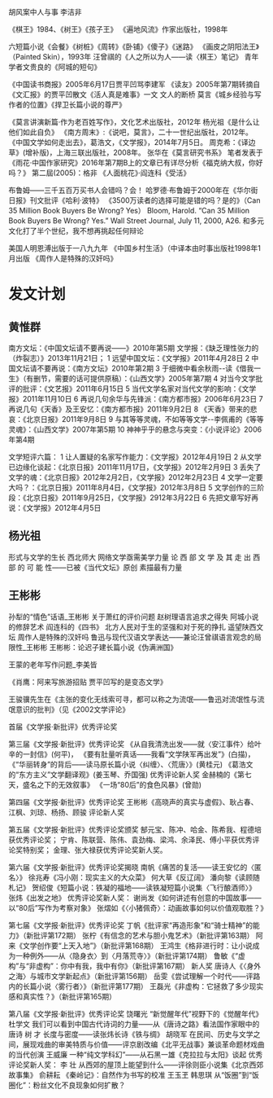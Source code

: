 
胡风案中人与事 李洁非

《棋王》1984、《树王》《孩子王》   《遍地风流》作家出版社，1998年

六短篇小说《会餐》《树桩》《周转》《卧铺》《傻子》《迷路》
《画皮之阴阳法王》（Painted Skin），1993年
汪曾祺的《人之所以为人——读〈棋王〉笔记》
青年学者文贵良的《阿城的短句》

《中国读书商报》2005年6月17日贾平凹骂李建军 《读友》2005年第7期转摘自《文汇报》的贾平凹散文《活人真是难事》一文 文人的断桥
 莫言《城乡经验与写作者的位置》《捍卫长篇小说的尊严》

《莫言讲演新篇·作为老百姓写作》，文化艺术出版社，2012年
杨光祖《是什么让他们如此自负》 《南方周末》:《说吧，莫言》，二十一世纪出版社，2012年。
《中国文学如何走出去》，葛浩文，《文学报》，2014年7月5日。 周克希：《译边草》(增补版)，上海三联出版社，2008年。
张华在《莫言研究书系》 笔者发表于《雨花·中国作家研究》2016年第7期B上的文章已有详尽分析《福克纳大叔，你好吗？》  第二屆(2005)：格非 《人面桃花》·阎连科《受活》

布鲁姆——三千五百万买书人会错吗？会！
哈罗德·布鲁姆于2000年在《华尔街日报》刊文批评《哈利·波特》
《3500万读者的选择可能是错的吗？是的》（Can 35 Million Book Buyers Be Wrong? Yes）
Bloom, Harold. “Can 35 Million Book Buyers Be Wrong? Yes.” Wall Street Journal, July 11, 2000, A26.
和多元文化打了半个世纪，我不想再挑起任何辩论

美国人明恩溥出版于一八九九年
《中国乡村生活》（中译本由时事出版社1998年1月出版
《周作人是特殊的汉奸吗》
# 发文计划

## 黄惟群
南方文坛：《中国文坛请不要再说——》2010年第5期
文学报：《缺乏理性张力的（炸裂志）》2013年11月21日；
1 远望中国文坛：《文学报》2011年4月28日
2 中国文坛请不要再说：《南方文坛》2010年第2期
3 于细微中看余秋雨--读《借我一生》（有删节，需要的话可提供原稿）：《山西文学》2005年第7期
4 对当今文学批评的批评：《文艺报》2011年6月15日
5 当代文学名家对当代文学的影响：《文学报》2011年11月10日
6 再说几句余华与先锋派：《南方都市报》2006年6月23日
7 再说几句《天香》及王安忆：《南方都市报》2011年9月2日
8 《天香》带来的悲哀：《北京日报》2011年9月8日
9 与其等等灵魂，不如等等文学--李佩甫的《等等灵魂》：《山西文学》2007年第5期
10 神神乎乎的悬念与突变：《小说评论》2006年第4期

文学短评六篇：
1 让人置疑的名家写作能力：《文学报》2012年4月19日
2 从文学已边缘化谈起：《北京日报》2011年11月17日，《文学报》2012年2月9日
3 丢失了文学的魂：《北京日报》2012年2月2日，《文学报》2012年2月23日
4 文学一定要大吗？：《北京日报》2011年8月4日，《文学报》2012年3月8日
5 文学创作的三阶段：《北京日报》2011年9月25日，《文学报》2912年3月22日
6 先把文章写好再说：《文学报》2012年4月5日

## 杨光祖
形式与文学的生长    西北师大
网络文学亟需美学力量
论 西 部 文 学 及 其 走 出 西 部 的 可 能 性——已被《当代文坛》原创
素描最有力量

## 王彬彬
孙犁的“情色”话语_王彬彬
关于萧红的评价问题
赵树理语言追求之得失
阿城小说的修辞艺术
阎连科的《四书》
北方人民对于生的坚强和对于死的挣扎
遥望陕西文坛
周作人是特殊的汉奸吗
鲁迅与现代汉语文学表达——兼论汪曾祺语言观念的局限性_王彬彬
王彬彬：论迟子建长篇小说《伪满洲国》

王蒙的老年写作问题_李美皆


《肖鹰：阿来写旅游招贴 贾平凹写的是变态文学》

王骏骥先生在《主张的变化无线索可寻，都可以称之为流氓——鲁迅对流氓性与流氓意识的批判》（见《2002文学评论》

首届《文学报·新批评》优秀评论奖

第三届《文学报·新批评》优秀评论奖
《从自我清洗出发——就〈安江事件〉给叶辛的一封信》(何平)，
《要有肚量听真话——我看“文学陕军再出发”》(白描)，
《“华丽转身”的背后——读马原长篇小说〈纠缠〉、〈荒唐〉》(黄桂元)
《葛浩文的“东方主义”文学翻译观》(姜玉琴、乔国强)
优秀评论新人奖
金赫楠的《第七天，盛名之下的无效叙事》
《一场“80后”的食色风暴》(曾勋)

第四届《文学报·新批评》优秀评论奖
王彬彬《高晓声的真实与虚假》、耿占春、江枫、刘琼、杨扬、顾骏
评论新人奖

第五届《文学报·新批评》优秀评论奖颁奖
郜元宝、陈冲、哈金、陈希我、程德培获优秀评论奖；
宁肯、陈联营、陈伟、袁劲梅、梁鸿、余泽民、傅小平获优秀评论奖特别奖；
金理、张大禄获优秀评论奖新人奖。

第六届《文学报·新批评》优秀评论奖揭晓
南帆《痛苦的复活——读王安忆的〈匿名〉》
徐兆寿《冯小刚：现实主义的大众菜》
何大草《反辽阔》
潘向黎《读顾随札记》
贺绍俊《短篇小说：铁凝的福地——读铁凝短篇小说集〈飞行酿酒师〉》
张炜《出发之地》
优秀评论奖新人奖：
谢尚发《如何讲述有创意的中国故事——以“80后”写作为考察对象》
张熠如《〈小猪佩奇〉：动画故事如何以价值观取胜？》

第七届《文学报·新批评》优秀评论奖
丁帆《批评家“再造形象”和“骑士精神”的能力》（新批评第172期）
张柠《有信念的艺术与胆小鬼艺术》（新批评第163期）
阿来《文学创作要“上天入地”》（新批评第168期）
王鸿生《格非进行时：让小说成为一种例外——从〈隐身衣〉到〈月落荒寺〉》（新批评第174期）
鲁敏《“虚构”与“非虚构”：你中有我，我中有你》（新批评第167期）
新人奖
唐诗人《〈身外之海〉与城市文学新起点》（新批评第156期）
岳雯《尝试理解一个时代——评路内的长篇小说〈雾行者〉》（新批评第177期）
王磊光《非虚构：它拯救了多少现实感和真实性？》（新批评第165期）

第八届《文学报·新批评》优秀评论奖
饶曙光
“新觉醒年代”视野下的《觉醒年代》
杜学文
我们可以看到中国古代诗词的力量——从《唐诗之路》看法国作家眼中的唐诗
树  才
长度与密度——读张炜长诗《铁与绸》
胡晓军
在民间、历史与文学之间，展现戏曲的审美特质与价值——评京剧改编《北平无战事》兼谈革命题材戏曲的当代创演
王威廉
一种“纯文学科幻”——从石黑一雄《克拉拉与太阳》谈起
优秀评论奖新人奖：
李  壮
从西郊的屋顶上能望到什么——评徐则臣小说集《北京西郊故事集》
俞耕耘
《秦岭记》：自然作为书写的校准
王玉玊  韩思琪
从“饭圈”到“饭圈化”：粉丝文化不良现象如何扩散？
